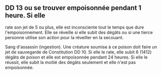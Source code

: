 ## DD 13 ou se trouver empoisonnée pendant 1 heure. Si elle

rate son jet de 5 ou plus, elle est inconsciente tout le temps
que dure l'empoisonnement. Elle se réveille si elle subit des
dégâts ou si une tierce personne utilise son action pour la
réveiller en la secouant.

Sang d'assassin (ingestion). Une créature soumise à ce
poison doit faire un jet de sauvegarde de Constitution DD 10.
Si elle le rate, elle subit 6 (1412) dégâts de poison et elle est
empoisonnée pendant 24 heures. Si elle le réussit, elle subit
la moitié des dégâts seulement et elle n'est pas empoisonnée.
